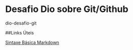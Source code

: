 # Desafio Dio sobre Git/Github
dio-desafio-git

##Links Úteis

[Sintaxe Básica Markdown](https://www.markdownguide.org/basic-syntax/)
